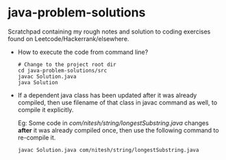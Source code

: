 # java-problem-solutions
Scratchpad containing my rough notes and solution to coding exercises found on Leetcode/Hackerrank/elsewhere.

- How to execute the code from command line?
   
   ```
   # Change to the project root dir
   cd java-problem-solutions/src
   javac Solution.java
   java Solution
   ```
   
- If a dependent java class has been updated after it was already compiled, then use filename of that class in javac command as well, to compile it explicitly.
  
  Eg: Some code in *com/nitesh/string/longestSubstring.java* changes **after** it was already compiled once, then use the following command to re-compile it. 
  ```
  javac Solution.java com/nitesh/string/longestSubstring.java
  ```  
